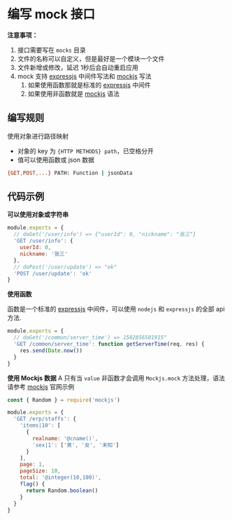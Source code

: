 # 编写 mock 接口

**注意事项：**

1. 接口需要写在 `mocks` 目录
2. 文件的名称可以自定义，但是最好是一个模块一个文件
3. 文件新增或修改，延迟 1秒后会自动重启应用
4. mock 支持 [expressjs][expressjs] 中间件写法和 [mockjs][mockjs] 写法
   1. 如果使用函数那就是标准的 [expressjs][expressjs] 中间件
   2. 如果使用非函数就是 [mockjs][mockjs] 语法

## 编写规则

使用对象进行路径映射

 * 对象的 key 为 `{HTTP METHODS} path`，已空格分开
 * 值可以使用函数或 json 数据

```bash
{GET,POST,...} PATH: Function | jsonData
```

## 代码示例

**可以使用对象或字符串**

```javascript
module.exports = {
  // doGet('/user/info') => {"userId": 0, "nickname": "张三"}
  'GET /user/info': {
    userId: 0,
    nickname: '张三'
  },
  // doPost('/user/update') => "ok"
  'POST /user/update': 'ok'
}
```

**使用函数**

函数是一个标准的 [expressjs][expressjs] 中间件，可以使用 `nodejs` 和 `expressjs` 的全部 api 方法.

```javascript
module.exports = {
  // doGet('/common/server_time') => 1582856501915"
  'GET /common/server_time': function getServerTime(req, res) {
    res.send(Date.now())
  }
}
```

**使用 Mockjs 数据**
A
只有当 `value` 非函数才会调用 `Mockjs.mock` 方法处理，语法请参考 [mockjs][mockjs] 官网示例

```javascript
const { Random } = require('mockjs')

module.exports = {
  'GET /erp/staffs': {
    'items|10': [
      {
        realname: '@cname()',
        'sex|1': ['男', '女', '未知']
      }
    ],
    page: 1,
    pageSize: 10,
    total: '@integer(10,100)',
    flag() {
      return Random.boolean()
    }
  }
}
```


[expressjs]: http://expressjs.com/
[mockjs]: http://mockjs.com/
